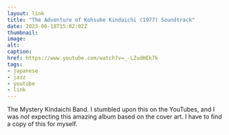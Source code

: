 ```yaml
---
layout: link
title: "The Adventure of Kohsuke Kindaichi (1977) Soundtrack"
date: 2023-06-18T15:02:02Z
thumbnail:
image:
alt:
caption:
href: https://www.youtube.com/watch?v=_-LZudHEk7k
tags:
- japanese
- jazz
- youtube
- link
---
```


The Mystery Kindaichi Band. I stumbled upon this on the YouTubes, and I was *not* expecting this amazing album based on the cover art. I have to find a copy of this for myself.
